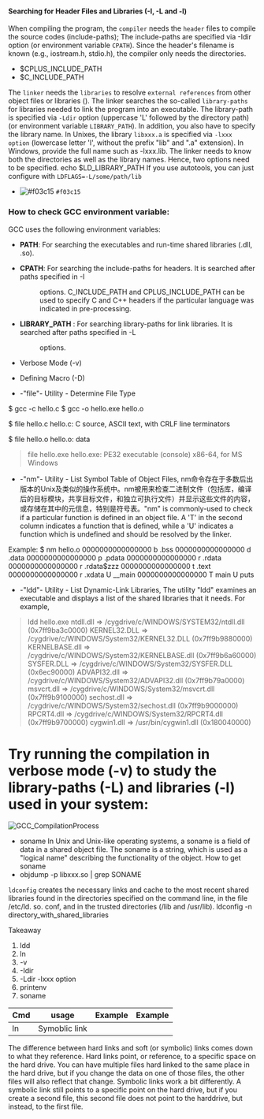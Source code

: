#### Searching for Header Files and Libraries (-I, -L and -l)
When compiling the program, the  `compiler` needs the `header` files to compile the source codes (include-paths); 
The include-paths are specified via -Idir option (or environment variable `CPATH`). 
Since the header's filename is known (e.g., iostream.h, stdio.h), the compiler only needs the directories.
- $CPLUS_INCLUDE_PATH
- $C_INCLUDE_PATH

The `linker` needs the `libraries` to resolve `external references` from other object files or libraries ().
The linker searches the so-called `library-paths` for libraries needed to link the program into an executable. 
The library-path is specified via `-Ldir` option (uppercase 'L' followed by the directory path) (or environment variable `LIBRARY_PATH`). 
In addition, you also have to specify the library name. 
In Unixes, the library `libxxx.a` is specified via `-lxxx option` (lowercase letter 'l', without the prefix "lib" and ".a" extension). 
In Windows, provide the full name such as -lxxx.lib. 
The linker needs to know both the directories as well as the library names. Hence, two options need to be specified.
echo $LD_LIBRARY_PATH
If you use autotools, you can just configure with `LDFLAGS=-L/some/path/lib`

- ![#f03c15](https://via.placeholder.com/15/f03c15/000000?text=+) `#f03c15`

### How to check GCC environment variable:
GCC uses the following environment variables:

* **PATH**: For searching the executables and run-time shared libraries (.dll, .so).
* **CPATH**: For searching the include-paths for headers. It is searched after paths specified in -I<dir> options. C_INCLUDE_PATH and CPLUS_INCLUDE_PATH can be used to specify C and C++ headers if the particular language was indicated in pre-processing.
* **LIBRARY_PATH** : For searching library-paths for link libraries. It is searched after paths specified in -L<dir> options.
* Verbose Mode (-v)
* Defining Macro (-D)

* -"file"- Utility - Determine File Type

$ gcc -c hello.c
$ gcc -o hello.exe hello.o
 
$ file hello.c
hello.c: C source, ASCII text, with CRLF line terminators

$ file hello.o
hello.o: data
 
> file hello.exe
hello.exe: PE32 executable (console) x86-64, for MS Windows

* -"nm"- Utility - List Symbol Table of Object Files, nm命令存在于多数后出版本的Unix及类似的操作系统中。nm被用来检查二进制文件（包括库，编译后的目标模块，共享目标文件，和独立可执行文件）并显示这些文件的内容，或存储在其中的元信息，特别是符号表。"nm" is commonly-used to check if a particular function is defined in an object file. A 'T' in the second column indicates a function that is defined, while a 'U' indicates a function which is undefined and should be resolved by the linker.

Example: $ nm hello.o
0000000000000000 b .bss
0000000000000000 d .data
0000000000000000 p .pdata
0000000000000000 r .rdata
0000000000000000 r .rdata$zzz
0000000000000000 t .text
0000000000000000 r .xdata
                 U __main
0000000000000000 T main
                 U puts

* -"ldd"- Utility - List Dynamic-Link Libraries, The utility "ldd" examines an executable and displays a list of the shared libraries that it needs. For example,

> ldd hello.exe
ntdll.dll => /cygdrive/c/WINDOWS/SYSTEM32/ntdll.dll (0x7ff9ba3c0000)
KERNEL32.DLL => /cygdrive/c/WINDOWS/System32/KERNEL32.DLL (0x7ff9b9880000)
KERNELBASE.dll => /cygdrive/c/WINDOWS/System32/KERNELBASE.dll (0x7ff9b6a60000)
SYSFER.DLL => /cygdrive/c/WINDOWS/System32/SYSFER.DLL (0x6ec90000)
ADVAPI32.dll => /cygdrive/c/WINDOWS/System32/ADVAPI32.dll (0x7ff9b79a0000)
msvcrt.dll => /cygdrive/c/WINDOWS/System32/msvcrt.dll (0x7ff9b9100000)
sechost.dll => /cygdrive/c/WINDOWS/System32/sechost.dll (0x7ff9b9000000)
RPCRT4.dll => /cygdrive/c/WINDOWS/System32/RPCRT4.dll (0x7ff9b9700000)
cygwin1.dll => /usr/bin/cygwin1.dll (0x180040000)


# Try running the compilation in verbose mode (-v) to study the library-paths (-L) and libraries (-l) used in your system:

![GCC_CompilationProcess](https://www3.ntu.edu.sg/home/ehchua/programming/cpp/images/GCC_CompilationProcess.png)

- soname 
In Unix and Unix-like operating systems, a soname is a field of data in a shared object file. The soname is a string, which is used as a "logical name" describing the functionality of the object.
How to get soname 
 - objdump -p libxxx.so | grep SONAME

`ldconfig` creates the necessary links and cache to the most recent shared libraries found in the directories specified on the command line, in the file /etc/ld. so. conf, and in the trusted directories (/lib and /usr/lib).
 ldconfig -n directory_with_shared_libraries

Takeaway
1. ldd
2. ln
3. -v 
4. -Idir 
5. -Ldir  -lxxx option
6. printenv
7. soname


| Cmd      |      usage       |    Example  |     Example   |
|----------|:----------------:|------------:|:-------------:|
| ln       | Symoblic link    |             |               |


The difference between hard links and soft (or symbolic) links comes down to what they reference.
Hard links point, or reference, to a specific space on the hard drive. You can have multiple files hard linked to the same place in the hard drive, but if you change the data on one of those files, the other files will also reflect that change.
Symbolic links work a bit differently. A symbolic link still points to a specific point on the hard drive, but if you create a second file, this second file does not point to the harddrive, but instead, to the first file.

